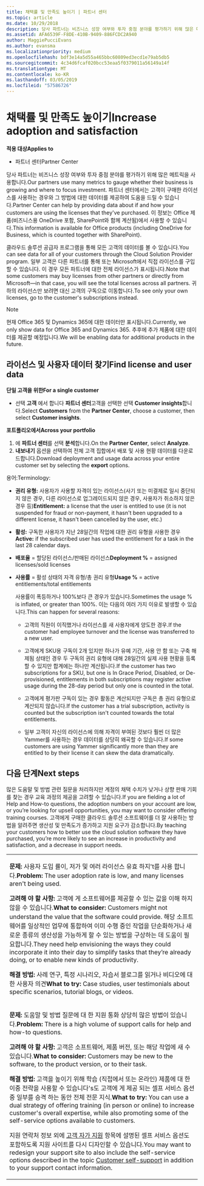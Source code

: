 ```yaml
---
title: 채택률 및 만족도 높이기 | 파트너 센터
ms.topic: article
ms.date: 10/29/2018
description: 당사 파트너는 비즈니스 성장 여부와 투자 중점 분야를 평가하기 위해 많은 메트릭을 사용합니다. 파트너 센터에서는 고객이 구매한 라이선스를 사용하는 경우와 그 방법에 대한 데이터를 제공하여 도움을 드릴 수 있습니다.
ms.assetid: AFA6539F-F8DE-410B-9409-886FCDC2A940
author: MaggiePucciEvans
ms.author: evansma
ms.localizationpriority: medium
ms.openlocfilehash: bdf3e14a5d55a465bbc60809ed3ecd1e79ab5db5
ms.sourcegitcommit: 4c34d6fcaf020bcc53eaa5f0379011a56149a14f
ms.translationtype: MT
ms.contentlocale: ko-KR
ms.lasthandoff: 03/05/2019
ms.locfileid: "57586726"
---
```

# <a name="increase-adoption-and-satisfaction"></a><span data-ttu-id="68291-104">채택률 및 만족도 높이기</span><span class="sxs-lookup"><span data-stu-id="68291-104">Increase adoption and satisfaction</span></span>

<span data-ttu-id="68291-105">**적용 대상**</span><span class="sxs-lookup"><span data-stu-id="68291-105">**Applies to**</span></span>

-  <span data-ttu-id="68291-106">파트너 센터</span><span class="sxs-lookup"><span data-stu-id="68291-106">Partner Center</span></span>

<span data-ttu-id="68291-107">당사 파트너는 비즈니스 성장 여부와 투자 중점 분야를 평가하기 위해 많은 메트릭을 사용합니다.</span><span class="sxs-lookup"><span data-stu-id="68291-107">Our partners use many metrics to gauge whether their business is growing and where to focus investment.</span></span> <span data-ttu-id="68291-108">파트너 센터에서는 고객이 구매한 라이선스를 사용하는 경우와 그 방법에 대한 데이터를 제공하여 도움을 드릴 수 있습니다.</span><span class="sxs-lookup"><span data-stu-id="68291-108">Partner Center can help by providing data about if and how your customers are using the licenses that they've purchased.</span></span> <span data-ttu-id="68291-109">이 정보는 Office 제품(비즈니스용 OneDrive 포함, SharePoint와 함께 계산됨)에서 사용할 수 있습니다.</span><span class="sxs-lookup"><span data-stu-id="68291-109">This information is available for Office products (including OneDrive for Business, which is counted together with SharePoint).</span></span>

<span data-ttu-id="68291-110">클라우드 솔루션 공급자 프로그램을 통해 모든 고객의 데이터를 볼 수 있습니다.</span><span class="sxs-lookup"><span data-stu-id="68291-110">You can see data for all of your customers through the Cloud Solution Provider program.</span></span> <span data-ttu-id="68291-111">일부 고객은 다른 파트너를 통해 또는 Microsoft에서 직접 라이선스를 구입할 수 있습니다. 이 경우 모든 파트너에 대한 전체 라이선스가 표시됩니다.</span><span class="sxs-lookup"><span data-stu-id="68291-111">Note that some customers may buy licenses from other partners or directly from Microsoft—in that case, you will see the total licenses across all partners.</span></span> <span data-ttu-id="68291-112">귀하의 라이선스만 보려면 대신 고객의 구독으로 이동합니다.</span><span class="sxs-lookup"><span data-stu-id="68291-112">To see only your own licenses, go to the customer's subscriptions instead.</span></span>

> [!NOTE]  
>  <span data-ttu-id="68291-113">현재 Office 365 및 Dynamics 365에 대한 데이터만 표시됩니다.</span><span class="sxs-lookup"><span data-stu-id="68291-113">Currently, we only show data for Office 365 and Dynamics 365.</span></span> <span data-ttu-id="68291-114">추후에 추가 제품에 대한 데이터를 제공할 예정입니다.</span><span class="sxs-lookup"><span data-stu-id="68291-114">We will be enabling data for additional products in the future.</span></span>

## <a name="find-license-and-user-data"></a><span data-ttu-id="68291-115">라이선스 및 사용자 데이터 찾기</span><span class="sxs-lookup"><span data-stu-id="68291-115">Find license and user data</span></span>


<span data-ttu-id="68291-116">**단일 고객을 위한**</span><span class="sxs-lookup"><span data-stu-id="68291-116">**For a single customer**</span></span>

-   <span data-ttu-id="68291-117">선택 **고객** 에서 합니다 **파트너 센터**고객을 선택한 선택 **Customer insights**합니다.</span><span class="sxs-lookup"><span data-stu-id="68291-117">Select **Customers** from the **Partner Center**, choose a customer, then select **Customer insights**.</span></span>

<span data-ttu-id="68291-118">**포트폴리오에서**</span><span class="sxs-lookup"><span data-stu-id="68291-118">**Across your portfolio**</span></span>

1.  <span data-ttu-id="68291-119">에 **파트너 센터**를 선택 **분석**합니다.</span><span class="sxs-lookup"><span data-stu-id="68291-119">On the **Partner Center**, select **Analyze**.</span></span>
2.  <span data-ttu-id="68291-120">**내보내기** 옵션을 선택하여 전체 고객 집합에서 배포 및 사용 현황 데이터를 다운로드합니다.</span><span class="sxs-lookup"><span data-stu-id="68291-120">Download deployment and usage data across your entire customer set by selecting the **export** options.</span></span>

<span data-ttu-id="68291-121">용어:</span><span class="sxs-lookup"><span data-stu-id="68291-121">Terminology:</span></span>

-   <span data-ttu-id="68291-122">**권리 유형:** 사용자가 사용할 자격이 있는 라이선스(사기 또는 미결제로 일시 중단되지 않은 경우, 다른 라이선스로 업그레이드되지 않은 경우, 사용자가 취소하지 않은 경우 등)</span><span class="sxs-lookup"><span data-stu-id="68291-122">**Entitlement:** a license that the user is entitled to use (it is not suspended for fraud or non-payment, it hasn't been upgraded to a different license, it hasn't been cancelled by the user, etc.)</span></span>

-   <span data-ttu-id="68291-123">**활성:** 구독한 사용자가 지난 28일간의 작업에 대한 권리 유형을 사용한 경우</span><span class="sxs-lookup"><span data-stu-id="68291-123">**Active:** if the subscribed user has used the entitlement for a task in the last 28 calendar days.</span></span>

-   <span data-ttu-id="68291-124">**배포율** = 할당된 라이선스/판매된 라이선스</span><span class="sxs-lookup"><span data-stu-id="68291-124">**Deployment %** = assigned licenses/sold licenses</span></span>

-   <span data-ttu-id="68291-125">**사용률** = 활성 상태의 자격 유형/총 권리 유형</span><span class="sxs-lookup"><span data-stu-id="68291-125">**Usage %** = active entitlements/total entitlements</span></span>

    <span data-ttu-id="68291-126">사용률이 폭등하거나 100%보다 큰 경우가 있습니다.</span><span class="sxs-lookup"><span data-stu-id="68291-126">Sometimes the usage % is inflated, or greater than 100%.</span></span> <span data-ttu-id="68291-127">이는 다음의 여러 가지 이유로 발생할 수 있습니다.</span><span class="sxs-lookup"><span data-stu-id="68291-127">This can happen for several reasons:</span></span>

    -   <span data-ttu-id="68291-128">고객의 직원이 이직했거나 라이선스를 새 사용자에게 양도한 경우.</span><span class="sxs-lookup"><span data-stu-id="68291-128">If the customer had employee turnover and the license was transferred to a new user.</span></span>

    -   <span data-ttu-id="68291-129">고객에게 SKU용 구독이 2개 있지만 하나가 유예 기간, 사용 안 함 또는 구축 해제됨 상태인 경우 두 구독의 권리 유형에 대해 28일간의 실제 사용 현황을 등록할 수 있지만 합계에는 하나만 계산됩니다.</span><span class="sxs-lookup"><span data-stu-id="68291-129">If the customer has two subscriptions for a SKU, but one is In Grace Period, Disabled, or De-provisioned, entitlements in both subscriptions may register active usage during the 28-day period but only one is counted in the total.</span></span>

    -   <span data-ttu-id="68291-130">고객에게 평가판 구독이 있는 경우 활동은 계산되지만 구독은 총 권리 유형으로 계산되지 않습니다.</span><span class="sxs-lookup"><span data-stu-id="68291-130">If the customer has a trial subscription, activity is counted but the subscription isn't counted towards the total entitlements.</span></span>

    -   <span data-ttu-id="68291-131">일부 고객이 자신의 라이선스에 의해 자격이 부여된 것보다 훨씬 더 많은 Yammer를 사용하는 경우 데이터를 상당히 왜곡할 수 있습니다.</span><span class="sxs-lookup"><span data-stu-id="68291-131">If some customers are using Yammer significantly more than they are entitled to by their license it can skew the data dramatically.</span></span>

## <a name="next-steps"></a><span data-ttu-id="68291-132">다음 단계</span><span class="sxs-lookup"><span data-stu-id="68291-132">Next steps</span></span>


<span data-ttu-id="68291-133">많은 도움말 및 방법 관련 질문을 처리하지만 계정의 채택 수치가 낮거나 상향 판매 기회를 찾는 경우 교육 과정의 제공을 고려할 수 있습니다.</span><span class="sxs-lookup"><span data-stu-id="68291-133">If you are fielding a lot of Help and How-to questions, the adoption numbers on your account are low, or you’re looking for upsell opportunities, you may want to consider offering training courses.</span></span> <span data-ttu-id="68291-134">고객에게 구매한 클라우드 솔루션 소프트웨어를 더 잘 사용하는 방법을 알려주면 생산성 및 만족도가 증가하고 지원 요구가 감소합니다.</span><span class="sxs-lookup"><span data-stu-id="68291-134">By teaching your customers how to better use the cloud solution software they have purchased, you’re more likely to see an increase in productivity and satisfaction, and a decrease in support needs.</span></span>

<table>
<colgroup>
<col width="100%" />
</colgroup>
<tbody>
<tr class="odd">
<td><p><span data-ttu-id="68291-135"><strong>문제:</strong> 사용자 도입 률이, 저가 및 여러 라이선스 유효 하지&#39;t를 사용 합니다.</span><span class="sxs-lookup"><span data-stu-id="68291-135"><strong>Problem:</strong> The user adoption rate is low, and many licenses aren&#39;t being used.</span></span></p>
<p><span data-ttu-id="68291-136"><strong>고려해 야 할 사항:</strong> 고객에 게 소프트웨어를 제공할 수 있는 값을 이해 하지 않을 수 있습니다.</span><span class="sxs-lookup"><span data-stu-id="68291-136"><strong>What to consider:</strong> Customers might not understand the value that the software could provide.</span></span> <span data-ttu-id="68291-137">해당 소프트웨어를 일상적인 업무에 통합하여 이미 수행 중인 작업을 단순화하거나 새로운 종류의 생산성을 가능하게 할 수 있는 방법을 구상하는 데 도움이 필요합니다.</span><span class="sxs-lookup"><span data-stu-id="68291-137">They need help envisioning the ways they could incorporate it into their day to simplify tasks that they’re already doing, or to enable new kinds of productivity.</span></span></p>
<p><span data-ttu-id="68291-138"><strong>해결 방법:</strong> 사례 연구, 특정 시나리오, 자습서 블로그를 읽거나 비디오에 대 한 사용자 의견</span><span class="sxs-lookup"><span data-stu-id="68291-138"><strong>What to try:</strong> Case studies, user testimonials about specific scenarios, tutorial blogs, or videos.</span></span></p></td>
</tr>
<tr class="even">
<td><p><span data-ttu-id="68291-139"><strong>문제:</strong> 도움말 및 방법 질문에 대 한 지원 통화 상당히 많은 방법이 있습니다.</span><span class="sxs-lookup"><span data-stu-id="68291-139"><strong>Problem:</strong> There is a high volume of support calls for help and how-to questions.</span></span></p>
<p><span data-ttu-id="68291-140"><strong>고려해 야 할 사항:</strong> 고객은 소프트웨어, 제품 버전, 또는 해당 작업에 새 수 있습니다.</span><span class="sxs-lookup"><span data-stu-id="68291-140"><strong>What to consider:</strong> Customers may be new to the software, to the product version, or to their task.</span></span></p>
<p><span data-ttu-id="68291-141"><strong>해결 방법:</strong> 고객을 높이기 위해 학습 (직접에서 또는 온라인) 제품에 대 한 이중 전략을 사용할 수 있습니다&#39;s도 고객에 게 제공 되는 셀프 서비스 옵션 중 일부를 승격 하는 동안 전체 전문 지식.</span><span class="sxs-lookup"><span data-stu-id="68291-141"><strong>What to try:</strong> You can use a dual strategy of offering training (in person or online) to increase customer&#39;s overall expertise, while also promoting some of the self-service options available to customers.</span></span></p>
<p><span data-ttu-id="68291-142">지원 연락처 정보 외에 <a href="customer-self-support.md" data-raw-source="[Customer self-support](customer-self-support.md)">고객 자가 지원</a> 항목에 설명된 셀프 서비스 옵션도 포함하도록 지원 사이트를 다시 디자인할 수 있습니다.</span><span class="sxs-lookup"><span data-stu-id="68291-142">You may want to redesign your support site to also include the self-service options described in the topic <a href="customer-self-support.md" data-raw-source="[Customer self-support](customer-self-support.md)">Customer self-support</a> in addition to your support contact information.</span></span></p></td>
</tr>
</tbody>
</table>

 

 

 



